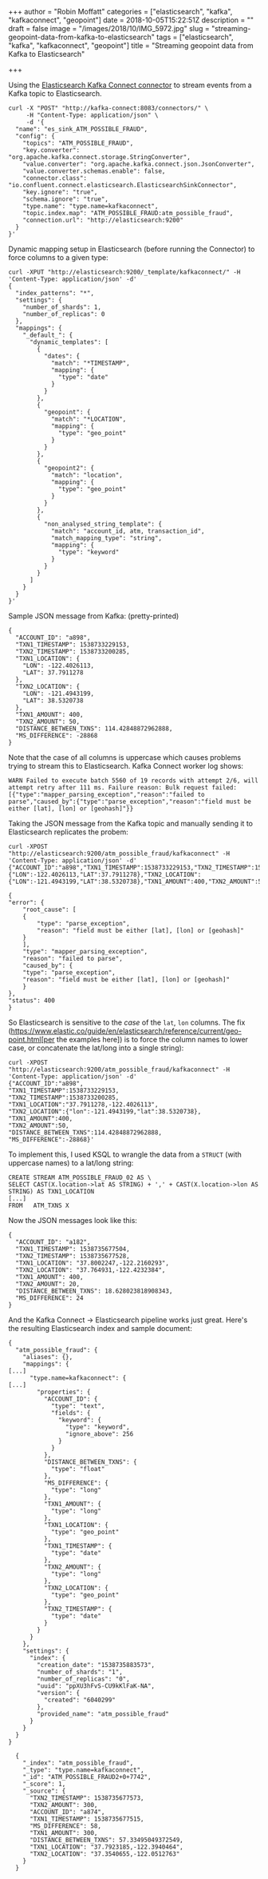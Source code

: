 +++
author = "Robin Moffatt"
categories = ["elasticsearch", "kafka", "kafkaconnect", "geopoint"]
date = 2018-10-05T15:22:51Z
description = ""
draft = false
image = "/images/2018/10/IMG_5972.jpg"
slug = "streaming-geopoint-data-from-kafka-to-elasticsearch"
tags = ["elasticsearch", "kafka", "kafkaconnect", "geopoint"]
title = "Streaming geopoint data from Kafka to Elasticsearch"

+++

Using the [Elasticsearch Kafka Connect connector](https://www.confluent.io/connector/kafka-connect-elasticsearch/) to stream events from a Kafka topic to Elasticsearch. 

```
curl -X "POST" "http://kafka-connect:8083/connectors/" \
     -H "Content-Type: application/json" \
     -d '{
  "name": "es_sink_ATM_POSSIBLE_FRAUD",
  "config": {
    "topics": "ATM_POSSIBLE_FRAUD",
    "key.converter": "org.apache.kafka.connect.storage.StringConverter",
    "value.converter": "org.apache.kafka.connect.json.JsonConverter",
    "value.converter.schemas.enable": false,
    "connector.class": "io.confluent.connect.elasticsearch.ElasticsearchSinkConnector",
    "key.ignore": "true",
    "schema.ignore": "true",
    "type.name": "type.name=kafkaconnect",
    "topic.index.map": "ATM_POSSIBLE_FRAUD:atm_possible_fraud",
    "connection.url": "http://elasticsearch:9200"
  }
}'
```

Dynamic mapping setup in Elasticsearch (before running the Connector) to force columns to a given type: 

```
curl -XPUT "http://elasticsearch:9200/_template/kafkaconnect/" -H 'Content-Type: application/json' -d'
{
  "index_patterns": "*",
  "settings": {
    "number_of_shards": 1,
    "number_of_replicas": 0
  },
  "mappings": {
    "_default_": {
      "dynamic_templates": [
        {
          "dates": {
            "match": "*TIMESTAMP",
            "mapping": {
              "type": "date"
            }
          }
        },
        {
          "geopoint": {
            "match": "*LOCATION",
            "mapping": {
              "type": "geo_point"
            }
          }
        },
        {
          "geopoint2": {
            "match": "location",
            "mapping": {
              "type": "geo_point"
            }
          }
        },
        {
          "non_analysed_string_template": {
            "match": "account_id, atm, transaction_id",
            "match_mapping_type": "string",
            "mapping": {
              "type": "keyword"
            }
          }
        }
      ]
    }
  }
}'
```

Sample JSON message from Kafka: (pretty-printed)

```
{
  "ACCOUNT_ID": "a898",
  "TXN1_TIMESTAMP": 1538733229153,
  "TXN2_TIMESTAMP": 1538733200285,
  "TXN1_LOCATION": {
    "LON": -122.4026113,
    "LAT": 37.7911278
  },
  "TXN2_LOCATION": {
    "LON": -121.4943199,
    "LAT": 38.5320738
  },
  "TXN1_AMOUNT": 400,
  "TXN2_AMOUNT": 50,
  "DISTANCE_BETWEEN_TXNS": 114.42848872962888,
  "MS_DIFFERENCE": -28868
}
```

Note that the case of all columns is uppercase which causes problems trying to stream this to Elasticsearch. Kafka Connect worker log shows: 

    WARN Failed to execute batch 5560 of 19 records with attempt 2/6, will attempt retry after 111 ms. Failure reason: Bulk request failed: [{"type":"mapper_parsing_exception","reason":"failed to parse","caused_by":{"type":"parse_exception","reason":"field must be either [lat], [lon] or [geohash]"}}

Taking the JSON message from the Kafka topic and manually sending it to Elasticsearch replicates the probem: 

    curl -XPOST "http://elasticsearch:9200/atm_possible_fraud/kafkaconnect" -H 'Content-Type: application/json' -d'
    {"ACCOUNT_ID":"a898","TXN1_TIMESTAMP":1538733229153,"TXN2_TIMESTAMP":1538733200285,"TXN1_LOCATION":{"LON":-122.4026113,"LAT":37.7911278},"TXN2_LOCATION":{"LON":-121.4943199,"LAT":38.5320738},"TXN1_AMOUNT":400,"TXN2_AMOUNT":50,"DISTANCE_BETWEEN_TXNS":114.42848872962888,"MS_DIFFERENCE":-28868}'
    
    {
    "error": {
        "root_cause": [
        {
            "type": "parse_exception",
            "reason": "field must be either [lat], [lon] or [geohash]"
        }
        ],
        "type": "mapper_parsing_exception",
        "reason": "failed to parse",
        "caused_by": {
        "type": "parse_exception",
        "reason": "field must be either [lat], [lon] or [geohash]"
        }
    },
    "status": 400
    }

So Elasticsearch is sensitive to the _case_ of the `lat`, `lon` columns. The fix (https://www.elastic.co/guide/en/elasticsearch/reference/current/geo-point.html[per the examples here]) is to force the column names to lower case, or concatenate the lat/long into a single string): 

    curl -XPOST "http://elasticsearch:9200/atm_possible_fraud/kafkaconnect" -H 'Content-Type: application/json' -d'
    {"ACCOUNT_ID":"a898",
    "TXN1_TIMESTAMP":1538733229153,
    "TXN2_TIMESTAMP":1538733200285,
    "TXN1_LOCATION":"37.7911278,-122.4026113",
    "TXN2_LOCATION":{"lon":-121.4943199,"lat":38.5320738},
    "TXN1_AMOUNT":400,
    "TXN2_AMOUNT":50,
    "DISTANCE_BETWEEN_TXNS":114.42848872962888,
    "MS_DIFFERENCE":-28868}'

To implement this, I used KSQL to wrangle the data from a `STRUCT` (with uppercase names) to a lat/long string: 

    CREATE STREAM ATM_POSSIBLE_FRAUD_02 AS \
    SELECT CAST(X.location->lat AS STRING) + ',' + CAST(X.location->lon AS STRING) AS TXN1_LOCATION
    [...]
    FROM   ATM_TXNS X 

Now the JSON messages look like this: 

```
{
  "ACCOUNT_ID": "a182",
  "TXN1_TIMESTAMP": 1538735677504,
  "TXN2_TIMESTAMP": 1538735677528,
  "TXN1_LOCATION": "37.8002247,-122.2160293",
  "TXN2_LOCATION": "37.764931,-122.4232384",
  "TXN1_AMOUNT": 400,
  "TXN2_AMOUNT": 20,
  "DISTANCE_BETWEEN_TXNS": 18.628023818908343,
  "MS_DIFFERENCE": 24
}
```

And the Kafka Connect -> Elasticsearch pipeline works just great. Here's the resulting Elasticsearch index and sample document: 

```
{
  "atm_possible_fraud": {
    "aliases": {},
    "mappings": {
[...]
      "type.name=kafkaconnect": {
[...]
        "properties": {
          "ACCOUNT_ID": {
            "type": "text",
            "fields": {
              "keyword": {
                "type": "keyword",
                "ignore_above": 256
              }
            }
          },
          "DISTANCE_BETWEEN_TXNS": {
            "type": "float"
          },
          "MS_DIFFERENCE": {
            "type": "long"
          },
          "TXN1_AMOUNT": {
            "type": "long"
          },
          "TXN1_LOCATION": {
            "type": "geo_point"
          },
          "TXN1_TIMESTAMP": {
            "type": "date"
          },
          "TXN2_AMOUNT": {
            "type": "long"
          },
          "TXN2_LOCATION": {
            "type": "geo_point"
          },
          "TXN2_TIMESTAMP": {
            "type": "date"
          }
        }
      }
    },
    "settings": {
      "index": {
        "creation_date": "1538735883573",
        "number_of_shards": "1",
        "number_of_replicas": "0",
        "uuid": "ppXU3hFvS-CU9kKlFaK-NA",
        "version": {
          "created": "6040299"
        },
        "provided_name": "atm_possible_fraud"
      }
    }
  }
}
```


      {
        "_index": "atm_possible_fraud",
        "_type": "type.name=kafkaconnect",
        "_id": "ATM_POSSIBLE_FRAUD2+0+7742",
        "_score": 1,
        "_source": {
          "TXN2_TIMESTAMP": 1538735677573,
          "TXN2_AMOUNT": 300,
          "ACCOUNT_ID": "a874",
          "TXN1_TIMESTAMP": 1538735677515,
          "MS_DIFFERENCE": 58,
          "TXN1_AMOUNT": 300,
          "DISTANCE_BETWEEN_TXNS": 57.33495049372549,
          "TXN1_LOCATION": "37.7923185,-122.3940464",
          "TXN2_LOCATION": "37.3540655,-122.0512763"
        }
      }